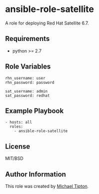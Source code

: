 ansible-role-satellite
=========

A role for deploying Red Hat Satellite 6.7.

Requirements
------------

* python >= 2.7


Role Variables
--------------

    rhn_username: user
    rhn_password: password

    sat_username: admin
    sat_password: redhat

Example Playbook
----------------

    - hosts: all
      roles:
        - ansible-role-satellite

License
-------

MIT/BSD

Author Information
------------------

This role was created by [Michael Tipton](https://ibeta.org).
